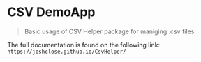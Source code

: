 # CSV DemoApp
> Basic usage of CSV Helper package for maniging .csv files

The full documentation is found on the following link: `https://joshclose.github.io/CsvHelper/`
